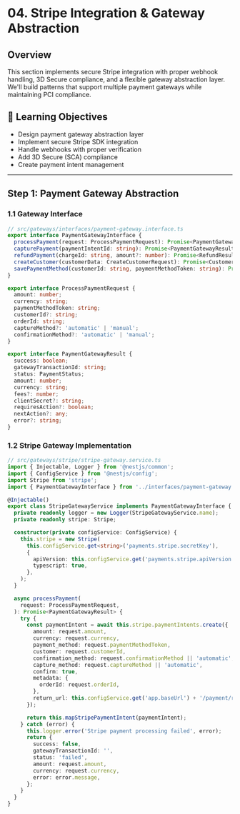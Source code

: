 # 04. Stripe Integration & Gateway Abstraction

## Overview

This section implements secure Stripe integration with proper webhook handling, 3D Secure compliance, and a flexible gateway abstraction layer. We'll build patterns that support multiple payment gateways while maintaining PCI compliance.

## 🎯 Learning Objectives

- Design payment gateway abstraction layer
- Implement secure Stripe SDK integration
- Handle webhooks with proper verification
- Add 3D Secure (SCA) compliance
- Create payment intent management

---

## Step 1: Payment Gateway Abstraction

### 1.1 Gateway Interface

```typescript
// src/gateways/interfaces/payment-gateway.interface.ts
export interface PaymentGatewayInterface {
  processPayment(request: ProcessPaymentRequest): Promise<PaymentGatewayResult>;
  capturePayment(paymentIntentId: string): Promise<PaymentGatewayResult>;
  refundPayment(chargeId: string, amount?: number): Promise<RefundResult>;
  createCustomer(customerData: CreateCustomerRequest): Promise<CustomerResult>;
  savePaymentMethod(customerId: string, paymentMethodToken: string): Promise<PaymentMethodResult>;
}

export interface ProcessPaymentRequest {
  amount: number;
  currency: string;
  paymentMethodToken: string;
  customerId?: string;
  orderId: string;
  captureMethod?: 'automatic' | 'manual';
  confirmationMethod?: 'automatic' | 'manual';
}

export interface PaymentGatewayResult {
  success: boolean;
  gatewayTransactionId: string;
  status: PaymentStatus;
  amount: number;
  currency: string;
  fees?: number;
  clientSecret?: string;
  requiresAction?: boolean;
  nextAction?: any;
  error?: string;
}
```

### 1.2 Stripe Gateway Implementation

```typescript
// src/gateways/stripe/stripe-gateway.service.ts
import { Injectable, Logger } from '@nestjs/common';
import { ConfigService } from '@nestjs/config';
import Stripe from 'stripe';
import { PaymentGatewayInterface } from '../interfaces/payment-gateway.interface';

@Injectable()
export class StripeGatewayService implements PaymentGatewayInterface {
  private readonly logger = new Logger(StripeGatewayService.name);
  private readonly stripe: Stripe;

  constructor(private configService: ConfigService) {
    this.stripe = new Stripe(
      this.configService.get<string>('payments.stripe.secretKey'),
      {
        apiVersion: this.configService.get('payments.stripe.apiVersion'),
        typescript: true,
      },
    );
  }

  async processPayment(
    request: ProcessPaymentRequest,
  ): Promise<PaymentGatewayResult> {
    try {
      const paymentIntent = await this.stripe.paymentIntents.create({
        amount: request.amount,
        currency: request.currency,
        payment_method: request.paymentMethodToken,
        customer: request.customerId,
        confirmation_method: request.confirmationMethod || 'automatic',
        capture_method: request.captureMethod || 'automatic',
        confirm: true,
        metadata: {
          orderId: request.orderId,
        },
        return_url: this.configService.get('app.baseUrl') + '/payment/return',
      });

      return this.mapStripePaymentIntent(paymentIntent);
    } catch (error) {
      this.logger.error('Stripe payment processing failed', error);
      return {
        success: false,
        gatewayTransactionId: '',
        status: 'failed',
        amount: request.amount,
        currency: request.currency,
        error: error.message,
      };
    }
  }
}
```